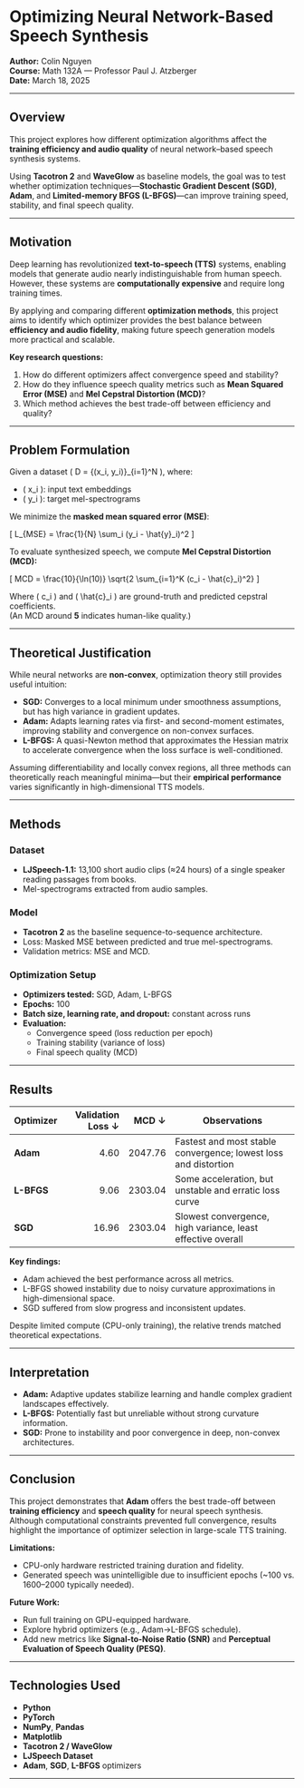 # Optimizing Neural Network-Based Speech Synthesis

**Author:** Colin Nguyen  
**Course:** Math 132A — Professor Paul J. Atzberger  
**Date:** March 18, 2025  

---

## Overview
This project explores how different optimization algorithms affect the **training efficiency and audio quality** of neural network–based speech synthesis systems.  

Using **Tacotron 2** and **WaveGlow** as baseline models, the goal was to test whether optimization techniques—**Stochastic Gradient Descent (SGD)**, **Adam**, and **Limited-memory BFGS (L-BFGS)**—can improve training speed, stability, and final speech quality.

---

## Motivation
Deep learning has revolutionized **text-to-speech (TTS)** systems, enabling models that generate audio nearly indistinguishable from human speech. However, these systems are **computationally expensive** and require long training times.

By applying and comparing different **optimization methods**, this project aims to identify which optimizer provides the best balance between **efficiency and audio fidelity**, making future speech generation models more practical and scalable.

**Key research questions:**
1. How do different optimizers affect convergence speed and stability?
2. How do they influence speech quality metrics such as **Mean Squared Error (MSE)** and **Mel Cepstral Distortion (MCD)**?
3. Which method achieves the best trade-off between efficiency and quality?

---

## Problem Formulation

Given a dataset \( D = \{(x_i, y_i)\}_{i=1}^N \), where:
- \( x_i \): input text embeddings  
- \( y_i \): target mel-spectrograms  

We minimize the **masked mean squared error (MSE)**:

\[
L_{MSE} = \frac{1}{N} \sum_i (y_i - \hat{y}_i)^2
\]

To evaluate synthesized speech, we compute **Mel Cepstral Distortion (MCD):**

\[
MCD = \frac{10}{\ln(10)} \sqrt{2 \sum_{i=1}^K (c_i - \hat{c}_i)^2}
\]

Where \( c_i \) and \( \hat{c}_i \) are ground-truth and predicted cepstral coefficients.  
(An MCD around **5** indicates human-like quality.)

---

## Theoretical Justification

While neural networks are **non-convex**, optimization theory still provides useful intuition:

- **SGD:** Converges to a local minimum under smoothness assumptions, but has high variance in gradient updates.  
- **Adam:** Adapts learning rates via first- and second-moment estimates, improving stability and convergence on non-convex surfaces.  
- **L-BFGS:** A quasi-Newton method that approximates the Hessian matrix to accelerate convergence when the loss surface is well-conditioned.

Assuming differentiability and locally convex regions, all three methods can theoretically reach meaningful minima—but their **empirical performance** varies significantly in high-dimensional TTS models.

---

## Methods

### Dataset
- **LJSpeech-1.1:** 13,100 short audio clips (≈24 hours) of a single speaker reading passages from books.  
- Mel-spectrograms extracted from audio samples.

### Model
- **Tacotron 2** as the baseline sequence-to-sequence architecture.  
- Loss: Masked MSE between predicted and true mel-spectrograms.  
- Validation metrics: MSE and MCD.

### Optimization Setup
- **Optimizers tested:** SGD, Adam, L-BFGS  
- **Epochs:** 100  
- **Batch size, learning rate, and dropout:** constant across runs  
- **Evaluation:**  
  - Convergence speed (loss reduction per epoch)  
  - Training stability (variance of loss)  
  - Final speech quality (MCD)  

---

## Results

| Optimizer | Validation Loss ↓ | MCD ↓ | Observations |
|------------|------------------:|------:|--------------|
| **Adam** | 4.60 | 2047.76 | Fastest and most stable convergence; lowest loss and distortion |
| **L-BFGS** | 9.06 | 2303.04 | Some acceleration, but unstable and erratic loss curve |
| **SGD** | 16.96 | 2303.04 | Slowest convergence, high variance, least effective overall |

**Key findings:**
- Adam achieved the best performance across all metrics.  
- L-BFGS showed instability due to noisy curvature approximations in high-dimensional space.  
- SGD suffered from slow progress and inconsistent updates.  

Despite limited compute (CPU-only training), the relative trends matched theoretical expectations.

---

## Interpretation

- **Adam:** Adaptive updates stabilize learning and handle complex gradient landscapes effectively.  
- **L-BFGS:** Potentially fast but unreliable without strong curvature information.  
- **SGD:** Prone to instability and poor convergence in deep, non-convex architectures.  

---

## Conclusion

This project demonstrates that **Adam** offers the best trade-off between **training efficiency** and **speech quality** for neural speech synthesis.  
Although computational constraints prevented full convergence, results highlight the importance of optimizer selection in large-scale TTS training.

**Limitations:**
- CPU-only hardware restricted training duration and fidelity.  
- Generated speech was unintelligible due to insufficient epochs (~100 vs. 1600–2000 typically needed).

**Future Work:**
- Run full training on GPU-equipped hardware.  
- Explore hybrid optimizers (e.g., Adam→L-BFGS schedule).  
- Add new metrics like **Signal-to-Noise Ratio (SNR)** and **Perceptual Evaluation of Speech Quality (PESQ)**.

---

## Technologies Used
- **Python**
- **PyTorch**
- **NumPy**, **Pandas**
- **Matplotlib**
- **Tacotron 2 / WaveGlow**
- **LJSpeech Dataset**
- **Adam**, **SGD**, **L-BFGS** optimizers

---
